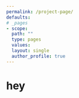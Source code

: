 ```yaml
---
permalink: /project-page/
defaults:
# _pages
- scope:
  path: ""
  type: pages
  values:
  layout: single
  author_profile: true
---
```


# hey

